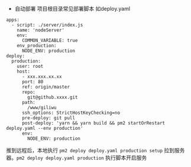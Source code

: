 - 自动部署
项目根目录常见部署脚本 如deploy.yaml
```
apps:
  - script: ./server/index.js
    name: 'nodeServer'
    env:
      COMMON_VARIABLE: true
    env_production:
      NODE_ENV: production
deploy:
  production:
    user: root
    host:
      - xxx.xxx.xx.xx
      port: 80
      ref: origin/master
      repo:
        git@github.xxxx.git
      path:
        /www/giliwu
      ssh_options: StrictHostKeyChecking=no
      pre-deploy: git pull
      post-deploy: 'yarn && yarn build && pm2 startOrRestart deploy.yaml --env production'
      env:
        NODE_ENV: production
```
推到远程后，本地执行 `pm2 deploy deploy.yaml production setup` 拉到服务器。`pm2 deploy deploy.yaml production` 执行脚本开启服务
